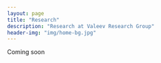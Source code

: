 ```yaml
---
layout: page
title: "Research"
description: "Research at Valeev Research Group"
header-img: "img/home-bg.jpg"
---
```


Coming soon
	